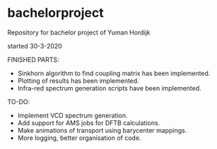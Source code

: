 # bachelorproject

Repository for bachelor project of Yuman Hordijk 

started 30-3-2020

FINISHED PARTS:
- Sinkhorn algorithm to find coupling matrix has been implemented.
- Plotting of results has been implemented.
- Infra-red spectrum generation scripts have been implemented.

TO-DO:
- Implement VCD spectrum generation.
- Add support for AMS jobs for DFTB calculations.
- Make animations of transport using barycenter mappings.
- More logging, better organisation of code.
